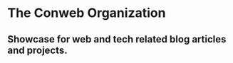 <h1>The Conweb Organization</h1>
<h2>Showcase for web and tech related blog articles and projects. </h2>
